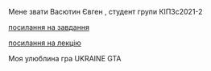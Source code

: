 Мене звати Васютин Євген , студент групи КІПЗс2021-2

[посилання на завдання](https://docs.google.com/document/d/17BG2XxsVBrexh-nliiu6cszA3wmBdJ-QgQXO-_JAvyM/edit)

[посилання на лекцію](https://docs.google.com/presentation/d/1wrL6qwqrvskpCsNQh2Ke40_pjJfm_iZgchh2b4yp-uU/edit#slide=id.g2b52f273581_0_17)

Моя улюблина гра UKRAINE GTA 